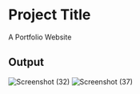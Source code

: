 # Project Title
A Portfolio Website
## Output
![Screenshot (32)](https://github.com/anshulbudhwal/javascript_projects/assets/72787705/f0b2dfdf-9169-4d60-9783-b91169cff271)
![Screenshot (37)](https://github.com/anshulbudhwal/javascript_projects/assets/72787705/50b18be4-d764-42d8-a57e-0023638ed79e)
